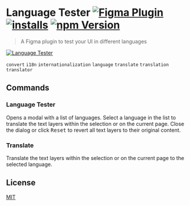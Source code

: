 # Language Tester [![Figma Plugin](https://img.shields.io/badge/figma-Language%20Tester-yellow?cacheSeconds=1800)](https://figma.com/community/plugin/767379122107077581/Language-Tester) [![installs](https://img.shields.io/endpoint?cacheSeconds=1800&url=https://yuanqing.github.io/figma-plugins-stats/plugin/767379122107077581/installs.json)](https://figma.com/community/plugin/767379122107077581/Language-Tester) [![npm Version](https://img.shields.io/npm/v/figma-language-tester?cacheSeconds=1800)](https://npmjs.com/package/figma-anguage-tester)

> A Figma plugin to test your UI in different languages

[![Language Tester](https://raw.githubusercontent.com/yuanqing/figma-plugins/main/packages/figma-language-tester/media/cover.png)](https://figma.com/community/plugin/767379122107077581/Language-Tester)

`convert` `i18n` `internationalization` `language` `translate` `translation` `translator`

## Commands

### Language Tester

Opens a modal with a list of languages. Select a language in the list to translate the text layers within the selection or on the current page. Close the dialog or click <kbd>Reset</kbd> to revert all text layers to their original content.

### Translate

Translate the text layers within the selection or on the current page to the selected language.

## License

[MIT](/LICENSE.md)
